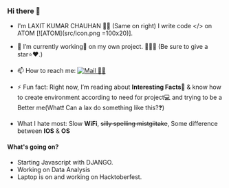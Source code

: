 ### Hi there 👋
<!-- <p align="center">
<img src="../../blob/master/src/avatars.png" alt="Avatar"/>
</p> -->

- I'm LAXIT KUMAR CHAUHAN 🧒🏻 (Same on right) I write code </> on ATOM [![ATOM](src/icon.png =100x20)].

 - 🔭 I’m currently working💼 on my own project. 📝🌳🌲 (Be sure to give a star⭐️❤️.)
 - 📫 How to reach me: [![Mail 📩📧](../../blob/master/src/gmail.png)](mailto:kumarlaxitchauhan1410@gmail.com)
 - ⚡️ Fun fact: Right now, I’m reading about **Interesting Facts**📒 & know how to create environment according to need for project💻 and trying to be a Better me(What❗️ Can a lax do something like this?❓)
 - What I hate most: Slow **WiFi**,  ~~silly spelling mistgiitake~~, Some difference between **IOS** & **OS**

#### What's going on?
 - Starting Javascript with DJANGO.
 - Working on Data Analysis
 - Laptop is on and working on Hacktoberfest.

<!-- #### Do you have any blog?
Yup we got you covered i am too much excited.
There is a too long story how this came to life. The story will be in about section. Wanna visit, just click on this👇👇.
<p align="center">
  <a href="https://blog.darkraspberry.me"><img src="../../blob/master/src/blog.png" alt="blog" /><a>
</p> -->


